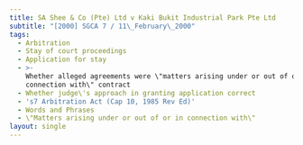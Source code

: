 ```yaml
---
title: SA Shee & Co (Pte) Ltd v Kaki Bukit Industrial Park Pte Ltd
subtitle: "[2000] SGCA 7 / 11\_February\_2000"
tags:
  - Arbitration
  - Stay of court proceedings
  - Application for stay
  - >-
    Whether alleged agreements were \"matters arising under or out of or in
    connection with\" contract
  - Whether judge\'s approach in granting application correct
  - 's7 Arbitration Act (Cap 10, 1985 Rev Ed)'
  - Words and Phrases
  - \"Matters arising under or out of or in connection with\"
layout: single
---
```


